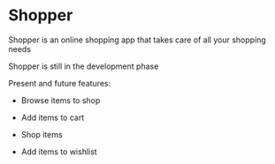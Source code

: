 # Shopper

Shopper is an online shopping app that takes care of all your shopping needs

Shopper is still in the development phase

Present and future features:

* Browse items to shop

* Add items to cart

* Shop items

* Add items to wishlist


